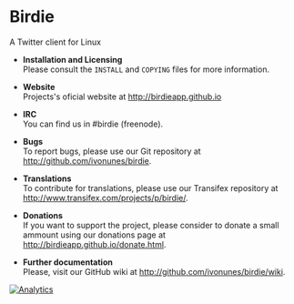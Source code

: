 # Birdie

A Twitter client for Linux

* **Installation and Licensing**  
Please consult the `INSTALL` and `COPYING` files for more information.

* **Website**  
Projects's oficial website at http://birdieapp.github.io

* **IRC**  
You can find us in #birdie (freenode).

* **Bugs**  
To report bugs, please use our Git repository at http://github.com/ivonunes/birdie.

* **Translations**  
To contribute for translations, please use our Transifex repository at http://www.transifex.com/projects/p/birdie/.

* **Donations**  
If you want to support the project, please consider to donate a small ammount using our donations page at http://birdieapp.github.io/donate.html.

* **Further documentation**  
Please, visit our GitHub wiki at http://github.com/ivonunes/birdie/wiki.

[![Analytics](https://ga-beacon.appspot.com/UA-46805950-1/birdie/readme)](https://github.com/igrigorik/ga-beacon)
